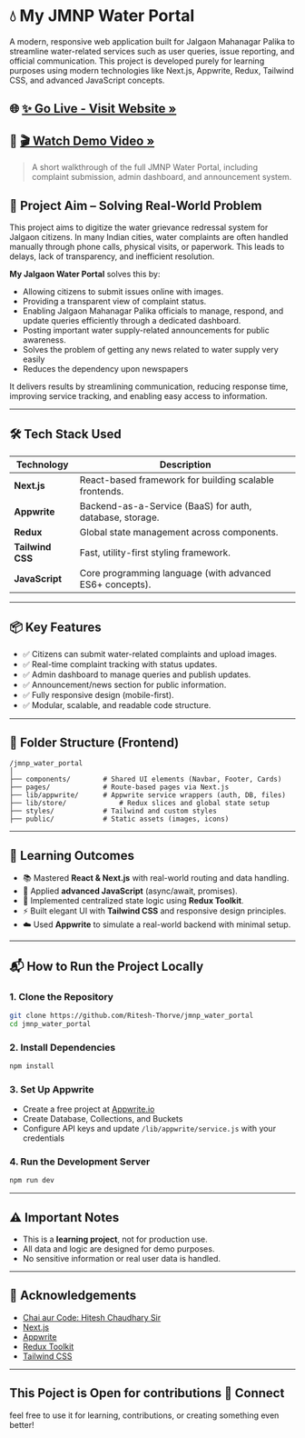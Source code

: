 # 💧 My JMNP Water Portal

A modern, responsive web application built for Jalgaon Mahanagar Palika to streamline water-related services such as user queries, issue reporting, and official communication. This project is developed purely for learning purposes using modern technologies like Next.js, Appwrite, Redux, Tailwind CSS, and advanced JavaScript concepts.

## 🌐 [✨ Go Live - Visit Website »](https://jmnp-water-portal.vercel.app)

## 🎥 [🎬 Watch Demo Video »](https://youtu.be/5yqzD-ZS-R0?si=l6dA6JUEV4cJWswY)
> A short walkthrough of the full JMNP Water Portal, including complaint submission, admin dashboard, and announcement system.


## 🎯 Project Aim – Solving Real-World Problem

This project aims to digitize the water grievance redressal system for Jalgaon citizens. In many Indian cities, water complaints are often handled manually through phone calls, physical visits, or paperwork. This leads to delays, lack of transparency, and inefficient resolution.

**My Jalgaon Water Portal** solves this by:
- Allowing citizens to submit issues online with images.
- Providing a transparent view of complaint status.
- Enabling Jalgaon Mahanagar Palika officials to manage, respond, and update queries efficiently through a dedicated dashboard.
- Posting important water supply-related announcements for public awareness.
- Solves the problem of getting any news related to water supply very easily
- Reduces the dependency upon newspapers

It delivers results by streamlining communication, reducing response time, improving service tracking, and enabling easy access to information.

---

## 🛠️ Tech Stack Used

| Technology      | Description                                 |
|-----------------|---------------------------------------------|
| **Next.js**     | React-based framework for building scalable frontends. |
| **Appwrite**    | Backend-as-a-Service (BaaS) for auth, database, storage. |
| **Redux**       | Global state management across components. |
| **Tailwind CSS**| Fast, utility-first styling framework. |
| **JavaScript**  | Core programming language (with advanced ES6+ concepts). |

---

## 📦 Key Features

- ✅ Citizens can submit water-related complaints and upload images.
- ✅ Real-time complaint tracking with status updates.
- ✅ Admin dashboard to manage queries and publish updates.
- ✅ Announcement/news section for public information.
- ✅ Fully responsive design (mobile-first).
- ✅ Modular, scalable, and readable code structure.

---

## 📁 Folder Structure (Frontend)

```
/jmnp_water_portal
│
├── components/        # Shared UI elements (Navbar, Footer, Cards)
├── pages/             # Route-based pages via Next.js
├── lib/appwrite/      # Appwrite service wrappers (auth, DB, files)
├── lib/store/             # Redux slices and global state setup
├── styles/            # Tailwind and custom styles
├── public/            # Static assets (images, icons)

```

---
## 🧪 Learning Outcomes

- 📚 Mastered **React & Next.js** with real-world routing and data handling.
- 🧠 Applied **advanced JavaScript** (async/await, promises).
- 🔁 Implemented centralized state logic using **Redux Toolkit**.
- ⚡ Built elegant UI with **Tailwind CSS** and responsive design principles.
- ☁️ Used **Appwrite** to simulate a real-world backend with minimal setup.

---

## 📬 How to Run the Project Locally

### 1. Clone the Repository
```bash
git clone https://github.com/Ritesh-Thorve/jmnp_water_portal
cd jmnp_water_portal
```

### 2. Install Dependencies
```bash
npm install
```

### 3. Set Up Appwrite
- Create a free project at [Appwrite.io](https://appwrite.io/)
- Create Database, Collections, and Buckets
- Configure API keys and update `/lib/appwrite/service.js` with your credentials

### 4. Run the Development Server
```bash
npm run dev
```

---

## ⚠️ Important Notes

- This is a **learning project**, not for production use.
- All data and logic are designed for demo purposes.
- No sensitive information or real user data is handled.

---

## 🙌 Acknowledgements

- [Chai aur Code: Hitesh Chaudhary Sir](https://www.youtube.com/@chaiaurcode)
- [Next.js](https://nextjs.org/)
- [Appwrite](https://appwrite.io/)
- [Redux Toolkit](https://redux-toolkit.js.org/)
- [Tailwind CSS](https://tailwindcss.com/)

---

## This Poject is Open for contributions 🤝 Connect

feel free to use it for learning, contributions, or creating something even better!

